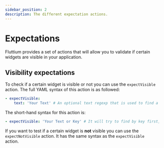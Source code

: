 ```yaml
---
sidebar_position: 2
description: The different expectation actions.
---
```


# Expectations

Fluttium provides a set of actions that will allow you to validate if certain widgets are
visible in your application.

## Visibility expectations

To check if a certain widget is visible or not you can use the `expectVisible` action. The full
YAML syntax of this action is as followed:

```yaml
- expectVisible:
    text: 'Your Text' # An optional text regexp that is used to find a widget by semantic labels and visible text
```

The short-hand syntax for this action is:

```yaml
- expectVisible: 'Your Text or Key' # It will try to find by key first, if none is found it will try semantic labels and visible text
```

If you want to test if a certain widget is **not** visible you can use the `expectNotVisible` action.
It has the same syntax as the `expectVisible` action.
